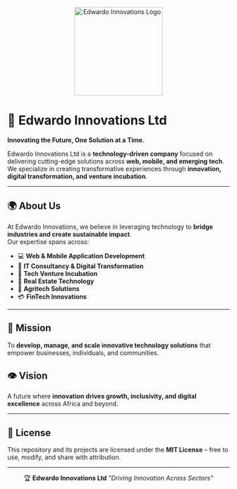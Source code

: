 <p align="center">
  <img src="logo.png" alt="Edwardo Innovations Logo" width="200"/>
</p>

# 🚀 Edwardo Innovations Ltd

**Innovating the Future, One Solution at a Time.**  

Edwardo Innovations Ltd is a **technology-driven company** focused on delivering cutting-edge solutions across **web, mobile, and emerging tech**.  
We specialize in creating transformative experiences through **innovation, digital transformation, and venture incubation**.  

---

## 🌍 About Us
At Edwardo Innovations, we believe in leveraging technology to **bridge industries and create sustainable impact**.  
Our expertise spans across:  
- 💻 **Web & Mobile Application Development**  
- 🏢 **IT Consultancy & Digital Transformation**  
- 🌱 **Tech Venture Incubation**  
- 🏡 **Real Estate Technology**  
- 🌾 **Agritech Solutions**  
- 💳 **FinTech Innovations**  

---

## 🎯 Mission
To **develop, manage, and scale innovative technology solutions** that empower businesses, individuals, and communities.  

## 👁️ Vision
A future where **innovation drives growth, inclusivity, and digital excellence** across Africa and beyond.  


---

## 📜 License
This repository and its projects are licensed under the **MIT License** – free to use, modify, and share with attribution.  

---

<p align="center">
  🏆 <strong>Edwardo Innovations Ltd</strong>  
  <em>"Driving Innovation Across Sectors"</em>
</p>
